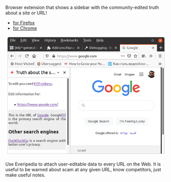 Browser extension that shows a sidebar with the community-edited truth about a site or URL!

* [for Firefox](https://addons.mozilla.org/en-US/firefox/addon/see-the-truth/)
* [for Chrome](https://chrome.google.com/webstore/detail/see-the-truth/epgkkabecnmojmphohekchfigifilggf)

![Screenshot](https://raw.githubusercontent.com/vporton/seethetruth/master/screenshot.png "Screenshot in Firefox")

Use Everipedia to attach user-editable data to every URL on the Web. It is useful to be warned about scam at any given URL, know competitors, just make useful notes.
